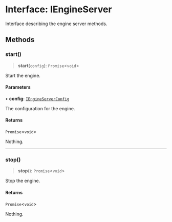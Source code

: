 # Interface: IEngineServer

Interface describing the engine server methods.

## Methods

### start()

> **start**(`config`): `Promise`\<`void`\>

Start the engine.

#### Parameters

• **config**: [`IEngineServerConfig`](IEngineServerConfig.md)

The configuration for the engine.

#### Returns

`Promise`\<`void`\>

Nothing.

***

### stop()

> **stop**(): `Promise`\<`void`\>

Stop the engine.

#### Returns

`Promise`\<`void`\>

Nothing.
